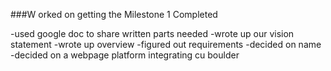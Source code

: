 ###W orked on getting the Milestone 1 Completed 

-used google doc to share written parts needed
-wrote up our vision statement
-wrote up overview
-figured out requirements
-decided on name
-decided on a webpage platform integrating cu boulder

